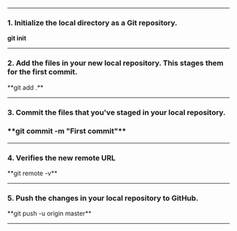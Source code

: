 <hr>
<h3>1. Initialize the local directory as a Git repository.</h3>

**git init**
<hr>
<h3>2. Add the files in your new local repository. This stages them for the first commit.</h3>
**git add .**
<hr>
<h3>3. Commit the files that you've staged in your local repository.<h3>
**git commit -m "First commit"**
<hr>
<h3>4. Verifies the new remote URL</h3>
**git remote -v**
<hr>
<h3>5. Push the changes in your local repository to GitHub.</h3>
**git push -u origin master**
<hr>